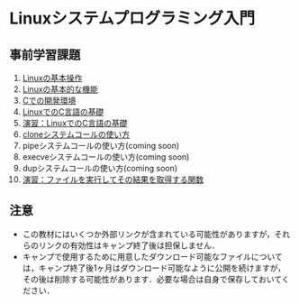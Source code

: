 # Linuxシステムプログラミング入門
## 事前学習課題
1. [Linuxの基本操作](1.md)
2. [Linuxの基本的な機能](2.md)
3. [Cでの開発環境](3.md)
4. [LinuxでのC言語の基礎](4.1.md)
5. [演習：LinuxでのC言語の基礎](4.2.md)
6. [cloneシステムコールの使い方](4.3.md)
7. pipeシステムコールの使い方(coming soon)
8. execveシステムコールの使い方(coming soon)
9. dupシステムコールの使い方(coming soon)
10. [演習：ファイルを実行してその結果を取得する関数](4.md)
## 注意
* この教材にはいくつか外部リンクが含まれている可能性がありますが，それらのリンクの有効性はキャンプ終了後は担保しません．
* キャンプで使用するために用意したダウンロード可能なファイルについては，キャンプ終了後1ヶ月はダウンロード可能なように公開を続けますが，その後は削除する可能性があります．必要な場合は自身で保存しておいてください．
